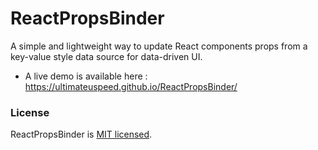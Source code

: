 # ReactPropsBinder
A simple and lightweight way to update React components props from a key-value style data source for data-driven UI.

 - A live demo is available here : https://ultimateuspeed.github.io/ReactPropsBinder/ 

### License
ReactPropsBinder is [MIT licensed](./LICENSE.md).
